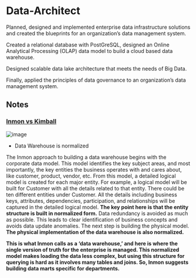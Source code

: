 # Data-Architect
Planned, designed and implemented enterprise data infrastructure solutions and created the blueprints for an organization’s data management system. 

Created a relational database with PostGreSQL, designed an Online Analytical Processing (OLAP) data model to build a cloud based data warehouse.

Designed scalable data lake architecture that meets the needs of Big Data. 

Finally, applied the principles of data governance to an organization’s data management system.


## Notes

### [Inmon vs Kimball](https://tdan.com/data-warehouse-design-inmon-versus-kimball/20300)

![image](https://user-images.githubusercontent.com/68102477/136888956-9d609d36-7278-47f6-bd3b-f74b9b54e21a.png)

* Data Warehouse is normalized

The Inmon approach to building a data warehouse begins with the corporate data model. This model identifies the key subject areas, and most importantly, the key entities the business operates with and cares about, like customer, product, vendor, etc. From this model, a detailed logical model is created for each major entity. For example, a logical model will be built for Customer with all the details related to that entity. There could be ten different entities under Customer. All the details including business keys, attributes, dependencies, participation, and relationships will be captured in the detailed logical model. **The key point here is that the entity structure is built in normalized form.**  Data redundancy is avoided as much as possible. This leads to clear identification of business concepts and avoids data update anomalies. The next step is building the physical model. **The physical implementation of the data warehouse is also normalized.**

**This is what Inmon calls as a ‘data warehouse,’ and here is where the single version of truth for the enterprise is managed. This normalized model makes loading the data less complex, but using this structure for querying is hard as it involves many tables and joins. So, Inmon suggests building data marts specific for departments.**














